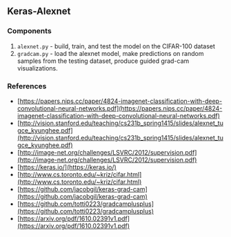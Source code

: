 ## Keras-Alexnet

### Components
1) ``alexnet.py`` - build, train, and test the model on the CIFAR-100 dataset
2) ``gradcam.py`` - load the alexnet model, make predictions on random samples from the testing dataset,
 produce guided grad-cam visualizations.

### References
* [https://papers.nips.cc/paper/4824-imagenet-classification-with-deep-convolutional-neural-networks.pdf](https://papers.nips.cc/paper/4824-imagenet-classification-with-deep-convolutional-neural-networks.pdf)
* [http://vision.stanford.edu/teaching/cs231b_spring1415/slides/alexnet_tugce_kyunghee.pdf](http://vision.stanford.edu/teaching/cs231b_spring1415/slides/alexnet_tugce_kyunghee.pdf)
* [http://image-net.org/challenges/LSVRC/2012/supervision.pdf](http://image-net.org/challenges/LSVRC/2012/supervision.pdf)
* [https://keras.io/](https://keras.io/)
* [http://www.cs.toronto.edu/~kriz/cifar.html](http://www.cs.toronto.edu/~kriz/cifar.html)
* [https://github.com/jacobgil/keras-grad-cam](https://github.com/jacobgil/keras-grad-cam)
* [https://github.com/totti0223/gradcamplusplus](https://github.com/totti0223/gradcamplusplus)
* [https://arxiv.org/pdf/1610.02391v1.pdf](https://arxiv.org/pdf/1610.02391v1.pdf)